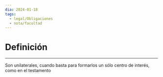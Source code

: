 ```yaml
---
dia: 2024-01-18
tags:
  - legal/Obligaciones
  - nota/facultad
---
```

# Definición
---
Son unilaterales, cuando basta para formarlos un sólo centro de interés, como en el testamento